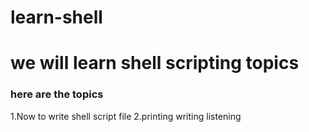 # learn-shell
# we will learn shell scripting topics 
### here are the topics 

1.Now to write shell script file
2.printing  writing 
listening 

